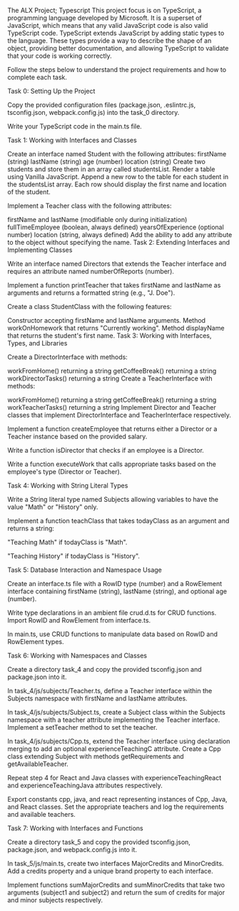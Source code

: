 The ALX Project; Typescript
This project focus is on TypeScript, a programming language developed by Microsoft. It is a superset of JavaScript, which means that any valid JavaScript code is also valid TypeScript code. TypeScript extends JavaScript by adding static types to the language. These types provide a way to describe the shape of an object, providing better documentation, and allowing TypeScript to validate that your code is working correctly.

Follow the steps below to understand the project requirements and how to complete each task.

Task 0: Setting Up the Project

Copy the provided configuration files (package.json, .eslintrc.js, tsconfig.json, webpack.config.js) into the task_0 directory.

Write your TypeScript code in the main.ts file.

Task 1: Working with Interfaces and Classes

Create an interface named Student with the following attributes:
firstName (string)
lastName (string)
age (number)
location (string)
Create two students and store them in an array called studentsList.
Render a table using Vanilla JavaScript. Append a new row to the table for each student in the studentsList array. Each row should display the first name and location of the student.

Implement a Teacher class with the following attributes:

firstName and lastName (modifiable only during initialization)
fullTimeEmployee (boolean, always defined)
yearsOfExperience (optional number)
location (string, always defined)
Add the ability to add any attribute to the object without specifying the name.
Task 2: Extending Interfaces and Implementing Classes

Write an interface named Directors that extends the Teacher interface and requires an attribute named numberOfReports (number).

Implement a function printTeacher that takes firstName and lastName as arguments and returns a formatted string (e.g., "J. Doe").

Create a class StudentClass with the following features:

Constructor accepting firstName and lastName arguments.
Method workOnHomework that returns "Currently working".
Method displayName that returns the student's first name.
Task 3: Working with Interfaces, Types, and Libraries

Create a DirectorInterface with methods:

workFromHome() returning a string
getCoffeeBreak() returning a string
workDirectorTasks() returning a string
Create a TeacherInterface with methods:

workFromHome() returning a string
getCoffeeBreak() returning a string
workTeacherTasks() returning a string
Implement Director and Teacher classes that implement DirectorInterface and TeacherInterface respectively.

Implement a function createEmployee that returns either a Director or a Teacher instance based on the provided salary.

Write a function isDirector that checks if an employee is a Director.

Write a function executeWork that calls appropriate tasks based on the employee's type (Director or Teacher).

Task 4: Working with String Literal Types

Write a String literal type named Subjects allowing variables to have the value "Math" or "History" only.

Implement a function teachClass that takes todayClass as an argument and returns a string:

"Teaching Math" if todayClass is "Math".

"Teaching History" if todayClass is "History".

Task 5: Database Interaction and Namespace Usage

Create an interface.ts file with a RowID type (number) and a RowElement interface containing firstName (string), lastName (string), and optional age (number).

Write type declarations in an ambient file crud.d.ts for CRUD functions. Import RowID and RowElement from interface.ts.

In main.ts, use CRUD functions to manipulate data based on RowID and RowElement types.

Task 6: Working with Namespaces and Classes

Create a directory task_4 and copy the provided tsconfig.json and package.json into it.

In task_4/js/subjects/Teacher.ts, define a Teacher interface within the Subjects namespace with firstName and lastName attributes.

In task_4/js/subjects/Subject.ts, create a Subject class within the Subjects namespace with a teacher attribute implementing the Teacher interface. Implement a setTeacher method to set the teacher.

In task_4/js/subjects/Cpp.ts, extend the Teacher interface using declaration merging to add an optional experienceTeachingC attribute. Create a Cpp class extending Subject with methods getRequirements and getAvailableTeacher.

Repeat step 4 for React and Java classes with experienceTeachingReact and experienceTeachingJava attributes respectively.

Export constants cpp, java, and react representing instances of Cpp, Java, and React classes. Set the appropriate teachers and log the requirements and available teachers.

Task 7: Working with Interfaces and Functions

Create a directory task_5 and copy the provided tsconfig.json, package.json, and webpack.config.js into it.

In task_5/js/main.ts, create two interfaces MajorCredits and MinorCredits. Add a credits property and a unique brand property to each interface.

Implement functions sumMajorCredits and sumMinorCredits that take two arguments (subject1 and subject2) and return the sum of credits for major and minor subjects respectively.
